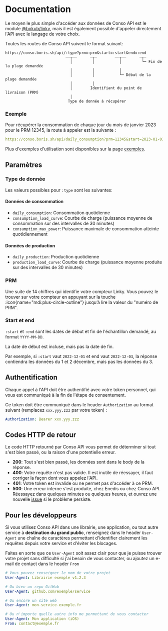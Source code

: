 # Documentation

Le moyen le plus simple d'accéder aux données de Conso API est le module [@bokub/linky](https://github.com/bokub/linky#readme), mais il est également possible d'appeler directement l'API avec le langage de votre choix.

Toutes les routes de Conso API suivent le format suivant:

```git-commit
https://conso.boris.sh/api/:type?prm=:prm&start=:start&end=:end
                           ──┬──      ─┬─        ──┬──      ─┬─
                             │         │           │         └─ Fin de la plage demandée
                             │         │           │
                             │         │           └─ Début de la plage demandée
                             │         │
                             │        Identifiant du point de livraison (PRM)
                             │
                            Type de donnée à récupérer
```

### Exemple

Pour récupérer la consommation de chaque jour du mois de janvier 2023 pour le PRM 12345, la route à appeler est la suivante :

```yaml
https://conso.boris.sh/api/daily_consumption?prm=12345&start=2023-01-01&end=2023-02-01
```

Plus d'exemples d'utilisation sont disponibles sur la page [exemples](/exemples).

## Paramètres

### Type de donnée

Les valeurs possibles pour `:type` sont les suivantes:

#### Données de consommation

- `daily_consumption`: Consommation quotidienne
- `consumption_load_curve`: Courbe de charge (puissance moyenne de consommation sur des intervalles de 30 minutes)
- `consumption_max_power`: Puissance maximale de consommation atteinte quotidiennement

#### Données de production

- `daily_production`: Production quotidienne
- `production_load_curve`: Courbe de charge (puissance moyenne produite sur des intervalles de 30 minutes)

### PRM

Une suite de 14 chiffres qui identifie votre compteur Linky. Vous pouvez le trouver sur votre compteur en appuyant sur la touche :icon{name="mdi:plus-circle-outline"} jusqu’à lire la valeur du "numéro de PRM".

### Start et end

`:start` et `:end` sont les dates de début et fin de l'échantillon demandé, au format `YYYY-MM-DD`.

La date de début est incluse, mais pas la date de fin.

Par exemple, si `:start` vaut `2022-12-01` et end vaut `2022-12-03`, la réponse contiendra les données du 1 et 2 décembre, mais pas les données du 3.

## Authentification

Chaque appel à l'API doit être authentifié avec votre token personnel, qui vous est communiqué à la fin de l'étape de consentement.

Ce token doit être communiqué dans le header `Authorization` au format suivant (remplacez `xxx.yyy.zzz` par votre token) :

```yaml
Authorization: Bearer xxx.yyy.zzz
```

## Codes HTTP de retour

Le code HTTP retourné par Conso API vous permet de déterminer si tout s'est bien passé, ou la raison d'une potentielle erreur.

- **200**: Tout s'est bien passé, les données sont dans le body de la réponse.
- **400**: Votre requête n'est pas valide. Il est inutile de réessayer, il faut corriger la façon dont vous appelez l'API.
- **401**: Votre token est invalide ou ne permet pas d'accéder à ce PRM.
- **500**: Une erreur interne s'est produite, chez Enedis ou chez Conso API. Réessayez dans quelques minutes ou quelques heures, et ouvrez une nouvelle [issue](https://github.com/bokub/conso-api/issues) si le problème persiste.

## Pour les développeurs

Si vous utilisez Conso API dans une librairie, une application, ou tout autre service à **destination du grand public**, renseignez dans le header `User-Agent` une chaîne de caractères permettant d'identifier clairement les requêtes depuis votre service et d'éviter les blocages.

Faites en sorte que ce `User-Agent` soit assez clair pour que je puisse trouver votre projet sans difficulté si j'ai besoin de vous contacter, ou ajoutez un e-mail de contact dans le header `From`

```yaml
# Vous pouvez renseigner le nom de votre projet
User-Agent: Librairie exemple v1.2.3

# Ou bien un repo GitHub
User-Agent: github.com/exemple/service

# Ou encore un site web
User-Agent: mon-service-exemple.fr

# Ou n'importe quelle autre info me permettant de vous contacter
User-Agent: Mon application (iOS)
From: contact@exemple.fr
```
